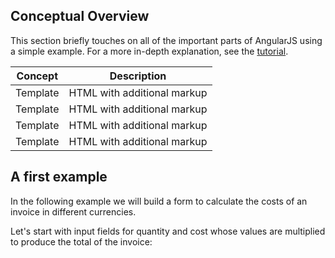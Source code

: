 ## Conceptual Overview
This section briefly touches on all of the important parts of AngularJS using a simple example. For a more in-depth explanation, see the [tutorial]().

| Concept | Description |
| --------| ----------- |
| Template | HTML with additional markup |
| Template | HTML with additional markup |
| Template | HTML with additional markup |
| Template | HTML with additional markup |

## A first example
In the following example we will build a form to calculate the costs of an invoice in different currencies.

Let's start with input fields for quantity and cost whose values are multiplied to produce the total of the invoice: